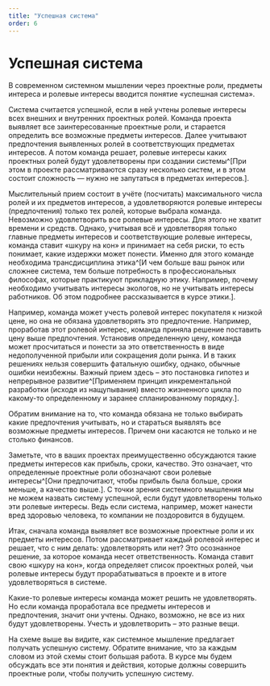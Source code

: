 ```yaml
---
title: "Успешная система"
order: 6
---
```


# Успешная система

В современном системном мышлении через проектные роли, предметы интереса и ролевые интересы вводится понятие «успешная система».

Система считается успешной, если в ней учтены ролевые интересы всех внешних и внутренних проектных ролей. Команда проекта выявляет все заинтересованные проектные роли, и старается определить все возможные предметы интересов. Далее учитывают предпочтения выявленных ролей в соответствующих предметах интересов. А потом команда решает, ролевые интересы каких проектных ролей будут удовлетворены при создании системы^[При этом в проекте рассматриваются сразу несколько систем, и в этом состоит сложность — нужно не запутаться в предметах интересов.].

Мыслительный прием состоит в учёте (посчитать) максимального числа ролей и их предметов интересов, а удовлетворяются ролевые интересы (предпочтения) только тех ролей, которые выбрала команда. Невозможно удовлетворить все ролевые интересы. Для этого не хватит времени и средств. Однако, учитывая всё и удовлетворяя только главные предметы интересов и соответствующие ролевые интересы, команда ставит «шкуру на кон» и принимает на себя риски, то есть понимает, какие издержки может понести. Именно для этого команде необходима трансдисциплина этика^[И чем больше ваш рынок или сложнее система, тем больше потребность в профессиональных философах, которые практикуют прикладную этику. Например, почему необходимо учитывать интересы экологов, но не учитывать интересы работников. Об этом подробнее рассказывается в курсе этики.].

Например, команда может учесть ролевой интерес покупателя к низкой цене, но она не обязана удовлетворять это предпочтение. Например, проработав этот ролевой интерес, команда приняла решение поставить цену выше предпочтения. Установив определенную цену, команда может просчитаться и понести за это ответственность в виде недополученной прибыли или сокращения доли рынка. И в таких решениях нельзя совершить фатальную ошибку, однако, обычные ошибки неизбежны. Важный прием здесь – это постановка гипотез и непрерывное развитие^[Применяем принцип инкрементальной разработки (исходя из нащупывания) вместо жизненного цикла по какому-то определенному и заранее спланированному порядку.].

Обратим внимание на то, что команда обязана не только выбирать какие предпочтения учитывать, но и стараться выявлять все возможные предметы интересов. Причем они касаются не только и не столько финансов.

Заметьте, что в ваших проектах преимущественно обсуждаются такие предметы интересов как прибыль, сроки, качество. Это означает, что определенные проектные роли обозначают свои ролевые интересы^[Они предпочитают, чтобы прибыль была больше, сроки меньше, а качество выше.]. С точки зрения системного мышления мы не можем назвать систему успешной, если будут удовлетворены только эти ролевые интересы. Ведь если система, например, может нанести вред здоровью человека, то компании не поздоровится в будущем.

Итак, сначала команда выявляет все возможные проектные роли и их предметы интересов. Потом рассматривает каждый ролевой интерес и решает, что с ним делать: удовлетворять или нет? Это осознанное решение, за которое команда несет ответственность. Команда ставит свою «шкуру на кон», когда определяет список проектных ролей, чьи ролевые интересы будут прорабатываться в проекте и в итоге удовлетворяться в системе.

Какие-то ролевые интересы команда может решить не удовлетворять. Но если команда проработала все предметы интересов и предпочтения, значит они учтены. Однако, возможно, не все из них будут удовлетворены. Учесть и удовлетворить – это разные вещи.

На схеме выше вы видите, как системное мышление предлагает получать успешную систему. Обратите внимание, что за каждым словом из этой схемы стоит большая работа. В курсе мы будем обсуждать все эти понятия и действия, которые должны совершить проектные роли, чтобы получить успешную систему.